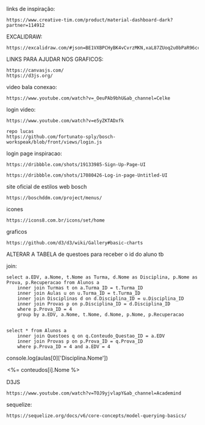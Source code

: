 links de inspiração:

    https://www.creative-tim.com/product/material-dashboard-dark?partner=114912

EXCALIDRAW:

    https://excalidraw.com/#json=BE1VXBPCHyBK4vCvrzMKN,xaL87ZUoq2u0bPaR96ccZw


LINKS PARA AJUDAR NOS GRAFICOS:

    https://canvasjs.com/
    https://d3js.org/

video bala conexao:

    https://www.youtube.com/watch?v=_OeuPAb9bhU&ab_channel=Celke


login video:

    https://www.youtube.com/watch?v=e5yZKTADxfk

    repo lucas
    https://github.com/fortunato-sply/bosch-workspeak/blob/front/views/login.js

login page inspiracao:

    https://dribbble.com/shots/19133985-Sign-Up-Page-UI

    https://dribbble.com/shots/17080426-Log-in-page-Untitled-UI

site oficial de estilos web bosch

    https://boschddm.com/project/menus/


icones

    https://icons8.com.br/icons/set/home

graficos

    https://github.com/d3/d3/wiki/Gallery#basic-charts


ALTERAR A TABELA de questoes para receber o id do aluno tb


join:

    select a.EDV, a.Nome, t.Nome as Turma, d.Nome as Disciplina, p.Nome as Prova, p.Recuperacao from Alunos a
        inner join Turmas t on a.Turma_ID = t.Turma_ID
        inner join Aulas u on u.Turma_ID = t.Turma_ID
        inner join Disciplinas d on d.Disciplina_ID = u.Disciplina_ID
        inner join Provas p on p.Disciplina_ID = d.Disciplina_ID
        where p.Prova_ID = 4
        group by a.EDV, a.Nome, t.Nome, d.Nome, p.Nome, p.Recuperacao


    select * from Alunos a
        inner join Questoes q on q.Conteudo_Questao_ID = a.EDV
        inner join Provas p on p.Prova_ID = q.Prova_ID
        where p.Prova_ID = 4 and a.EDV = 4

console.log(aulas[0]['Disciplina.Nome'])

<option value='<%= conteudos[i].Conteudo_ID %>'> <%= conteudos[i].Nome %> </option>


D3JS

    https://www.youtube.com/watch?v=TOJ9yjvlapY&ab_channel=Academind



sequelize:

    https://sequelize.org/docs/v6/core-concepts/model-querying-basics/